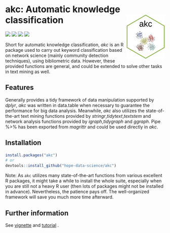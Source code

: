 # akc: Automatic knowledge classification <img src="man/figures/logo.png" align="right" alt="" width="120" />
[![](https://www.r-pkg.org/badges/version/akc?color=orange)](https://cran.r-project.org/package=akc) ![](http://cranlogs.r-pkg.org/badges/grand-total/akc?color=green) ![](https://img.shields.io/badge/lifecycle-stable-springgreen2.svg) [![](https://img.shields.io/github/last-commit/hope-data-science/akc.svg)](https://github.com/hope-data-science/akc/commits/master)

Short for automatic knowledge classification, *akc* is an R package used to carry out keyword classification based on network science (mainly community detection techniques), using bibliometric data. However, these provided functions are general, and could be extended to solve other tasks in text mining as well.   

## Features

Generally provides a tidy framework of data manipulation supported by *dplyr*, *akc* was written in data.table when necessary to guarantee the performance for big data analysis. Meanwhile, *akc* also utilizes the state-of-the-art text mining functions provided by *stringr*,*tidytext*,*textstem* and network analysis functions provided by *igraph*,*tidygraph* and *ggraph*. Pipe %>% has been exported from *magrittr* and could be used directly in *akc*.



## Installation

```R
install.packages("akc")
# or
devtools::install_github("hope-data-science/akc")
```

Note: As `akc` utilizes many state-of-the-art functions from various excellent R packages, it might take a while to install the whole suite, especially when you are still not a heavy R user (then lots of packages might not be installed in advance). Nevertheless, the patience pays off. The well-organized framework will save you much more time afterward. 

## Further information

See [vignette](<https://hope-data-science.github.io/akc/articles/akc_vignette.html>) and [tutorial](<https://hope-data-science.github.io/akc/articles/tutorial_raw_text.html>) .
